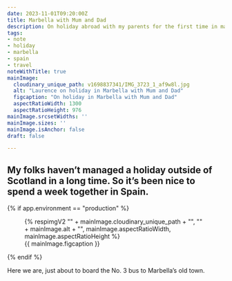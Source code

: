 ```yaml
---
date: 2023-11-01T09:20:00Z
title: Marbella with Mum and Dad
description: On holiday abroad with my parents for the first time in many years
tags:
- note
- holiday
- marbella
- spain
- travel
noteWithTitle: true
mainImage:
  cloudinary_unique_path: v1698837341/IMG_3723_1_af9w8l.jpg 
  alt: "Laurence on holiday in Marbella with Mum and Dad"
  figcaption: "On holiday in Marbella with Mum and Dad"
  aspectRatioWidth: 1300
  aspectRatioHeight: 976
mainImage.srcsetWidths: ''
mainImage.sizes: ''
mainImage.isAnchor: false
draft: false

---
```

My folks haven’t managed a holiday outside of Scotland in a long time. So it’s been nice to spend a week together in Spain. 
---

{% if app.environment == "production" %}
<figure>
  {% respimgV2
    "" + mainImage.cloudinary_unique_path + "",
    "" + mainImage.alt + "",
    mainImage.aspectRatioWidth,
    mainImage.aspectRatioHeight
  %}
  <figcaption>{{ mainImage.figcaption }}</figcaption>
</figure>
{% endif %}

Here we are, just about to board the No. 3 bus to Marbella’s old town.
